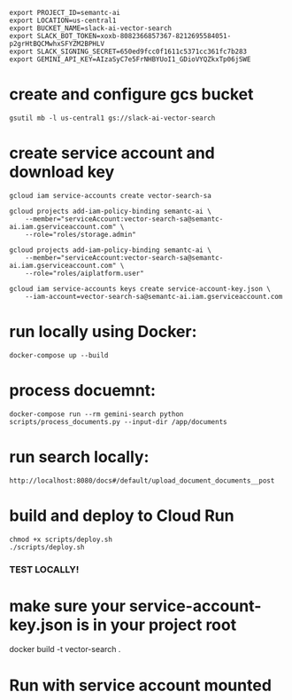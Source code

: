 ```
export PROJECT_ID=semantc-ai
export LOCATION=us-central1
export BUCKET_NAME=slack-ai-vector-search
export SLACK_BOT_TOKEN=xoxb-8082366857367-8212695584051-p2grHtBQCMwhxSFYZM2BPHLV
export SLACK_SIGNING_SECRET=650ed9fcc0f1611c5371cc361fc7b283
export GEMINI_API_KEY=AIzaSyC7e5FrNHBYUoI1_GDioVYQZkxTp06jSWE
```

# create and configure gcs bucket
```
gsutil mb -l us-central1 gs://slack-ai-vector-search
```

# create service account and download key
```
gcloud iam service-accounts create vector-search-sa

gcloud projects add-iam-policy-binding semantc-ai \
    --member="serviceAccount:vector-search-sa@semantc-ai.iam.gserviceaccount.com" \
    --role="roles/storage.admin"

gcloud projects add-iam-policy-binding semantc-ai \
    --member="serviceAccount:vector-search-sa@semantc-ai.iam.gserviceaccount.com" \
    --role="roles/aiplatform.user"

gcloud iam service-accounts keys create service-account-key.json \
    --iam-account=vector-search-sa@semantc-ai.iam.gserviceaccount.com
```

# run locally using Docker:
```
docker-compose up --build
```
# process docuemnt:
```
docker-compose run --rm gemini-search python scripts/process_documents.py --input-dir /app/documents
```
# run search locally:
```
http://localhost:8080/docs#/default/upload_document_documents__post
```

# build and deploy to Cloud Run
```
chmod +x scripts/deploy.sh
./scripts/deploy.sh
```


### TEST LOCALLY!
# make sure your service-account-key.json is in your project root
docker build -t vector-search .

# Run with service account mounted
<!-- docker run -p 8080:8080 \
  -e PROJECT_ID=${PROJECT_ID} \
  -e BUCKET_NAME=${BUCKET_NAME} \
  -e GOOGLE_APPLICATION_CREDENTIALS=/tmp/keys/sa-key.json \
  -v ${PWD}/service-account-key.json:/tmp/keys/sa-key.json:ro \
  vector-search -->
